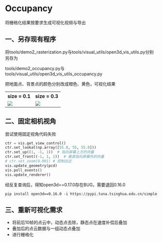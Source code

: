 # Occupancy
将栅格化结果按要求生成可视化视频与导出

## 一、另存现有程序
将tools/demo2_rasterization.py与tools/visual_utils/open3d_vis_utils.py分别另存为

tools/demo2_occupancy.py与tools/visual_utils/open3d_vis_utils_occupancy.py

把地面点、背景点的颜色分别改成橙色、黄色，可视化结果

<table>
    <tr>
            <th>size = 0.1</th>
            <th>size = 0.3</th>
    </tr>
    <tr>
        <td><img src=https://github.com/xingchenshanyao/VoxelNeXt/assets/116085226/ee87dd7b-a09b-4c14-8e37-2837f423160b /></td>
        <td><img src=https://github.com/xingchenshanyao/VoxelNeXt/assets/116085226/5f14c2ac-1fbb-4b66-bd25-2d4a76607bf9 /></td>
    </tr>
</table>

## 二、固定相机视角
尝试使用固定视角代码失败
```python
ctr = vis.get_view_control()
ctr.set_lookat(np.array([55.0, 55, 55.0]))
ctr.set_up((1, -1, 1))  # 指向屏幕上方的向量
ctr.set_front((-1, 1, 1))  # 垂直指向屏幕外的向量
# ctr.set_zoom(0.001) # 控制远近
vis.update_geometry(pcd)
vis.poll_events()
vis.update_renderer()
```
经反复查询后，得知open3d==0.17.0存在BUG，需要退回0.16.0
```
pip install open3d==0.16.0 -i https://pypi.tuna.tsinghua.edu.cn/simple
```

## 三、重新可视化需求
- 将前后10帧的点云中，动态点去除，静态点在速度补偿后叠加
- 叠加后的点云数据与一组动态点叠加
- 进行栅格化

